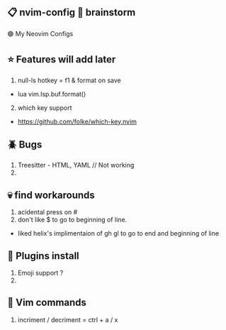 ## 📋 nvim-config 🧠 brainstorm 

🟢 My Neovim Configs

## ⭐ Features will add later

1. null-ls hotkey = f1 & format on save
  - lua vim.lsp.buf.format()

2. which key support
  - https://github.com/folke/which-key.nvim


## 🪲 Bugs

1. Treesitter - HTML, YAML // Not working
2. 

## 💀 find workarounds
1. acidental press on # 
2. don't like $ to go to beginning of line. 
  - liked helix's implimentaion of gh gl to go to end and beginning of line

## 🔌 Plugins install
1. Emoji support ?
2.  

## 🖖 Vim commands
1. incriment / decriment = ctrl + a / x


